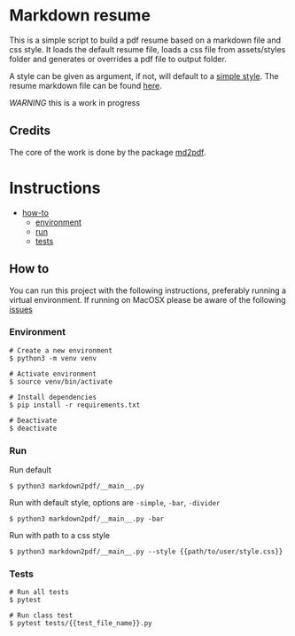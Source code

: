 # Markdown resume

This is a simple script to build a pdf resume based on a markdown file and css style.
It loads the default resume file, loads a css file from assets/styles folder and generates or overrides a pdf file to
output folder.

A style can be given as argument, if not, will default to a [simple style](markdown2pdf/assets/styles/simple-style.css).
The resume markdown file can be found [here](markdown2pdf/assets/resume.md).

*WARNING* this is a work in progress

## Credits

The core of the work is done by the package [md2pdf](https://github.com/jmaupetit/md2pdf).

# Instructions

- [how-to](#how-to)
    - [environment](#environment)
    - [run](#run)
    - [tests](#tests)

## How to

You can run this project with the following instructions, preferably running a virtual environment.
If running on MacOSX please be aware of the
following [issues](https://github.com/jmaupetit/md2pdf#troubleshooting-on-macosx)

### Environment

```shell
# Create a new environment
$ python3 -m venv venv

# Activate environment
$ source venv/bin/activate

# Install dependencies
$ pip install -r requirements.txt

# Deactivate
$ deactivate
```

### Run

Run default

```shell
$ python3 markdown2pdf/__main__.py
```

Run with default style, options are `-simple`, `-bar`, `-divider`

```shell
$ python3 markdown2pdf/__main__.py -bar
```

Run with path to a css style

```shell
$ python3 markdown2pdf/__main__.py --style {{path/to/user/style.css}}
```

### Tests

```shell
# Run all tests
$ pytest

# Run class test
$ pytest tests/{{test_file_name}}.py
```

